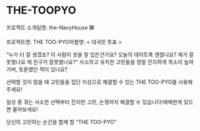 # THE-TOOPYO


프로젝트 소개팀명: the-NavyHouse 🟦
<br>

프로젝트명: THE TOO-PYO어플명: < 대국민 투표 >


“누가 더 잘 생겼죠? 이 사람이 옷을 잘 입은건가요? 오늘의 데이트룩 괜찮나요? 제가 잘못했나요 제 친구가 잘못했나요?“
사소하고 유치한 고민들을 정말 진지하게 목소리 높여가며, 토론했던 적이 있나요? 

선택할 것이 많을 때 고민들을 집단 지성으로 해결할 수 있는 THE TOO-PYO를 사용해주세요!

일상 중 겪는 사소한 선택부터 진지한 고민, 논쟁까지 해결할 수 있습니다!애매한게 있으면 물어보세요!

당신의 고민하는 순간을 함께 할 “THE TOO-PYO”
